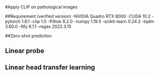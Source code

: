 #Apply CLIP on pathological images

##Requirement (verified version)
-NVIDIA Quadro RTX 8000
-CUDA 10.2
-pytorch 1.8.1
-clip 1.0
-Pillow 8.2.0
-numpy 1.19.5
-scikit-learn 0.24.2
-tqdm 3.60.0
-ftfy 6.1.1
-regex 2022.3.15
 
##Zero-shot prediction

## Linear probe

## Linear head transfer learning